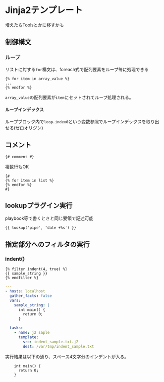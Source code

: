 # Jinja2テンプレート

増えたらToolsとかに移すかも

## 制御構文

### ループ

リストに対する`for`構文は、foreach式で配列要素をループ毎に処理できる

```jinja2
{% for item in array_value %}
...
{% endfor %}
```

`array_value`の配列要素が`item`にセットされてループ処理される。

#### ループインデックス

ループブロック内で`loop.index0`という変数参照でループインデックスを取り出せる(ゼロオリジン)

## コメント

```j2
{# comment #}
```

複数行もOK

```jinja2
{#
{% for item in list %}
{% endfor %}
#}
```

## lookupプラグイン実行

playbook等で書くときと同じ要領で記述可能

```j2
{{ lookup('pipe', 'date +%s') }}
```

## 指定部分へのフィルタの実行

### indent()

```jinja
{% filter indent(4, true) %}
{{ sample_string }}
{% endfilter %}
```

```yaml
---
- hosts: localhost
  gather_facts: false
  vars:
    sample_string: |
      int main() {
        return 0;
      }

  tasks:
    - name: j2 saple
      template:
        src: indent_sample.txt.j2
        dest: /var/tmp/indent_sample.txt
```

実行結果は以下の通り、スペース4文字分のインデントが入る。

```text
    int main() {
      return 0;
    }
```
